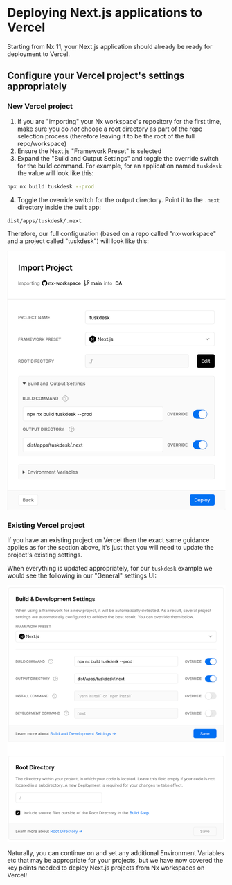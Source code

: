 # Deploying Next.js applications to Vercel

Starting from Nx 11, your Next.js application should already be ready for deployment to Vercel.

## Configure your Vercel project's settings appropriately

### New Vercel project

1. If you are "importing" your Nx workspace's repository for the first time, make sure you do _not_ choose a root directory as part of the repo selection process (therefore leaving it to be the root of the full repo/workspace)
2. Ensure the Next.js "Framework Preset" is selected
3. Expand the "Build and Output Settings" and toggle the override switch for the build command. For example, for an application named `tuskdesk` the value will look like this:

```bash
npx nx build tuskdesk --prod
```

4. Toggle the override switch for the output directory. Point it to the `.next` directory inside the built app:

```bash
dist/apps/tuskdesk/.next
```

Therefore, our full configuration (based on a repo called "nx-workspace" and a project called "tuskdesk") will look like this:

![image](./next-deploy-vercel-1.png)

### Existing Vercel project

If you have an existing project on Vercel then the exact same guidance applies as for the section above, it's just that you will need to update the project's existing settings.

When everything is updated appropriately, for our `tuskdesk` example we would see the following in our "General" settings UI:

![image](./next-deploy-vercel-2.png)

Naturally, you can continue on and set any additional Environment Variables etc that may be appropriate for your projects, but we have now covered the key points needed to deploy Next.js projects from Nx workspaces on Vercel!
